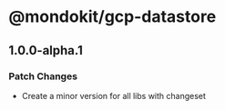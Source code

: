 # @mondokit/gcp-datastore

## 1.0.0-alpha.1

### Patch Changes

- Create a minor version for all libs with changeset
